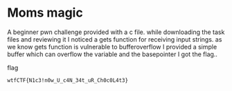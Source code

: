 # Moms magic

A beginner pwn challenge provided with a c file. while downloading the task files and reviewing it I noticed a gets function for receiving input strings. as we know gets function is vulnerable to bufferoverflow I provided a simple buffer which can overflow the variable and the basepointer I got the flag..

flag
```
wtfCTF{N1c3!n0w_U_c4N_34t_uR_Ch0c0L4t3}
```
